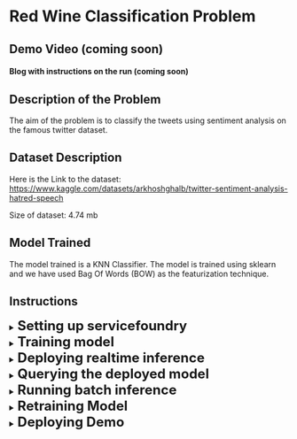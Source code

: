 # Red Wine Classification Problem

## Demo Video (coming soon)

#### Blog with instructions on the run (coming soon)

## Description of the Problem

The aim of the problem is to classify the tweets using sentiment analysis on the famous twitter dataset.

## Dataset Description

Here is the Link to the dataset:  https://www.kaggle.com/datasets/arkhoshghalb/twitter-sentiment-analysis-hatred-speech

Size of dataset: 4.74 mb 

## Model Trained

The model trained is a KNN Classifier. 
The model is trained using sklearn and we have used Bag Of Words (BOW) as the featurization technique.

## Instructions

<details>
<summary><b><font size="5">Setting up servicefoundry</font></b></summary>

Install and setup servicefoundry on your computer.

```commandline
pip install servicefoundry
servicefoundry use server https://app.develop.truefoundry.tech
servicefoundry login
```
</details>

<details>
<summary><b><font size="5">Training model</font></b></summary>

To deploy using the python API run the following command in terminal

1. Change working directory to train folder
    ```commandline
    cd train
    ```
2. Create [workspace](https://docs.truefoundry.com/documentation/deploy/concepts/workspace) and [API key](https://docs.truefoundry.com/documentation/deploy/concepts/secrets) on the TrueFoundry platform 
3. Replace the ``MLF_API_KEY`` value in the train_deploy.py file with the API Key found in [secrets tab](https://app.develop.truefoundry.tech/secrets) of your TrueFoundry account <i>[(Instructions here)](https://docs.truefoundry.com/documentation/deploy/concepts/secrets#how-to-store-secrets-in-truefoundry)</i>
4. Copy the workspace fqn of the workspace that you want to use from the [workspace tab](https://app.develop.truefoundry.tech/workspaces) of TrueFoundry <i>[(Instructions here)](https://docs.truefoundry.com/documentation/deploy/concepts/workspace#copy-workspace-fqn-fully-qualified-name)</i>
5. To deploy using python script:
   ```commandline
   python train_deploy.py --workspace_fqn <YOUR_WORKSPACE_FQN>
   ```
6. Click on the dashboard link in the terminal
7. Click on the <b>"Trigger Job"</b> on the dashboard to run the training job
</details>

<details>
<summary><b><font size="5">Deploying realtime inference</font></b></summary>

Note: <i>It is necessary to train a model before being able to deploy it as a service</i>
1. Change working directory to infer_realtime folder
    ```commandline
    cd infer_realtime
    ```
2. Create [workspace](https://docs.truefoundry.com/documentation/deploy/concepts/workspace) and [API key](https://docs.truefoundry.com/documentation/deploy/concepts/secrets) on the TrueFoundry platform 
3. Replace the ``MLF_API_KEY`` value in the infer_realtime_deploy.py file with the API Key found in [secrets tab](https://app.develop.truefoundry.tech/secrets) of your TrueFoundry account <i>[(Instructions here)](https://docs.truefoundry.com/documentation/deploy/concepts/secrets#how-to-store-secrets-in-truefoundry)</i>
4. Copy the workspace_fqn of the workspace that you want to use from the [workspace tab](https://app.develop.truefoundry.tech/workspaces) of TrueFoundry <i>[(Instructions here)](https://docs.truefoundry.com/documentation/deploy/concepts/workspace#copy-workspace-fqn-fully-qualified-name)</i>
5. Find the model_version_fqn of the model that you want to deploy from
   
   * Go to experiments [tracking tab of TrueFoundry](https://app.develop.truefoundry.tech/mlfoundry)
   * Click on the project name that you trained (<i>red-wine-quality-demo by default</i>)
   * Click on models tab
   * Click on the model name to the model trained to open the tab showing different versions of the model
   * Copy the FQN of the latest version of the model
  

6. To deploy using python script:
   ```commandline
   python infer_realtime_deploy.py --workspace_fqn <YOUR_WORKSPACE_FQN> --model_version_fqn <YOUR_MODEL_VERSION_FQN>
   ```
   To deploy using CLI:
   ```commandline
   servicefoundry deploy --file infer_realtime_deploy.yaml --workspace_fqn <YOUR_WORKSPACE_FQN> --model_version_fqn <YOUR_MODEL_VERSION_FQN>
   ```
7. Click on the dashboard link in the terminal to open the service deployment page with FastAPI EndPoint

</details>

<details>
<summary><b><font size="5">Querying the deployed model</font></b></summary>

This can either be done via the [fastapi endpoint](https://red-wine-prediction-tfy-demo.tfy-ctl-euwe1-develop.develop.truefoundry.tech) directly via browser.

You can also query with python script:

```python
request_url = "https://red-wine-prediction-tfy-demo.tfy-ctl-euwe1-develop.develop.truefoundry.tech"
features_list = [
    {
     'fixed_acidity': 7.5,
     'volatile_acidity': 0.42,
     'citric_acid': 0.32,
     'residual_sugar': 2.7,
     'chlorides': 0.067,
     'free_sulfur_dioxide': 7.0,
     'total_sulfur_dioxide': 25.0,
     'density': 0.99628,
     'pH': 3.24,
     'sulphates': 0.44,
     'alcohol': 10.4
    }
]

predictions_list = requests.post(
    url=urljoin(request_url, "/predict"), json=features_list
).json()
```
</details>

<details>
<summary><b><font size="5">Running batch inference</font></b></summary>

Note: <i>It is necessary to deploy live inference model before being able to deploy it as a service</i>

1. Change working directory to infer_batch folder
    ```commandline
    cd infer_batch
    ```
2. Create [workspace](https://docs.truefoundry.com/documentation/deploy/concepts/workspace) and [API key](https://docs.truefoundry.com/documentation/deploy/concepts/secrets) on the TrueFoundry platform 
3. Replace the ``MLF_API_KEY`` value in the infer_realtime_deploy.py file with the API Key found in [secrets tab](https://app.develop.truefoundry.tech/secrets) of your TrueFoundry account <i>[(Instructions here)](https://docs.truefoundry.com/documentation/deploy/concepts/secrets#how-to-store-secrets-in-truefoundry)</i>
4. Copy the workspace_fqn of the workspace that you want to use from the [workspace tab](https://app.develop.truefoundry.tech/workspaces) of TrueFoundry <i>[(Instructions here)](https://docs.truefoundry.com/documentation/deploy/concepts/workspace#copy-workspace-fqn-fully-qualified-name)</i>
5. Copy the inference_server_url from:
   * Go to deployment [tab of TrueFoundry](https://app.develop.truefoundry.tech/applications)
   * Open the service that was deployment as live inference model <i>("red-wine-prediction" by default)</i>
   * Copy the Endpoint link
6. To deploy using python script:
   ```commandline
   python infer_batch_deploy.py --workspace_fqn <YOUR_WORKSPACE_FQN> --inference_server_url <YOUR_INFERENCE_SERVER_URL>
   ```
   To deploy using CLI:
   ```commandline
   servicefoundry deploy --file infer_batch_deploy.yaml --workspace_fqn <YOUR_WORKSPACE_FQN> --inference_server_url <YOUR_INFERENCE_SERVER_URL>
   ```
6. Click on the dashboard link in the terminal
7. Click on the <b>"Trigger Job"</b> on the dashboard to run the batch inference job

</details>

<details>
<summary><b><font size="5">Retraining Model </font></b></summary>

Note: <i>It is necessary to train a model before being able to deploy it as a service</i>
1. Change working directory to retrain folder
    ```commandline
    cd retrain
    ```
2. Create [workspace](https://docs.truefoundry.com/documentation/deploy/concepts/workspace) and [API key](https://docs.truefoundry.com/documentation/deploy/concepts/secrets) on the TrueFoundry platform 
3. Replace the ``MLF_API_KEY`` value in the retrain_deploy.py file with the API Key found in [secrets tab](https://app.develop.truefoundry.tech/secrets) of your TrueFoundry account <i>[(Instructions here)](https://docs.truefoundry.com/documentation/deploy/concepts/secrets#how-to-store-secrets-in-truefoundry)</i>
4. Copy the workspace_fqn of the workspace that you want to use from the [workspace tab](https://app.develop.truefoundry.tech/workspaces) of TrueFoundry <i>[(Instructions here)](https://docs.truefoundry.com/documentation/deploy/concepts/workspace#copy-workspace-fqn-fully-qualified-name)</i>
5. Find the model_version_fqn of the model that you want to deploy from
   
   * Go to experiments [tracking tab of TrueFoundry](https://app.develop.truefoundry.tech/mlfoundry)
   * Click on the project name that you trained (<i>red-wine-quality-demo by default</i>)
   * Click on models tab
   * Click on the model name to the model trained to open the tab showing different versions of the model
   * Copy the FQN of the latest version of the model
  

6. To deploy using python script:
   ```commandline
   python retrain_deploy.py --workspace_fqn <YOUR_WORKSPACE_FQN> --model_version_fqn <YOUR_MODEL_VERSION_FQN>
   ```
   To deploy using CLI:
   ```commandline
   servicefoundry deploy --file retrain_deploy.yaml --workspace_fqn <YOUR_WORKSPACE_FQN> --model_version_fqn <YOUR_MODEL_VERSION_FQN>
   ```
7. Click on the <b>"Trigger Job"</b> on the dashboard to run model retraining job



</details>

<details>
<summary><b><font size="5">Deploying Demo </font></b></summary>

Note: <i>It is necessary to deploy live inference model before being able to deploy a demo</i>

1. Change working directory to infer_batch folder
    ```commandline
    cd demo
    ```
2. Create [workspace](https://docs.truefoundry.com/documentation/deploy/concepts/workspace) and [API key](https://docs.truefoundry.com/documentation/deploy/concepts/secrets) on the TrueFoundry platform 
3. Replace the ``MLF_API_KEY`` value in the infer_realtime_deploy.py file with the API Key found in [secrets tab](https://app.develop.truefoundry.tech/secrets) of your TrueFoundry account <i>[(Instructions here)](https://docs.truefoundry.com/documentation/deploy/concepts/secrets#how-to-store-secrets-in-truefoundry)</i>
4. Copy the workspace_fqn of the workspace that you want to use from the [workspace tab](https://app.develop.truefoundry.tech/workspaces) of TrueFoundry <i>[(Instructions here)](https://docs.truefoundry.com/documentation/deploy/concepts/workspace#copy-workspace-fqn-fully-qualified-name)</i>
5. Copy the inference_server_url from:
   * Go to deployment [tab of TrueFoundry](https://app.develop.truefoundry.tech/applications)
   * Open the service that was deployment as live inference model <i>("red-wine-prediction" by default)</i>
   * Copy the Endpoint link
6. To deploy using python script:
   ```commandline
   python demo_deploy.py --workspace_fqn <YOUR_WORKSPACE_FQN> --inference_server_url <YOUR_INFERENCE_SERVER_URL>
   ```
   To deploy using CLI:
   ```commandline
   servicefoundry deploy --file demo_deploy.yaml --workspace_fqn <YOUR_WORKSPACE_FQN> --inference_server_url <YOUR_INFERENCE_SERVER_URL>
   ```
6. Click on the dashboard link in the terminal
7. Click on the <b>"Endpoint"</b> link on the dashboard to open the streamlit demo


</details>